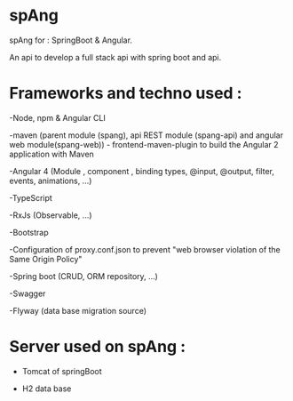# spAng
spAng for : SpringBoot & Angular.

An api to develop a full stack api with spring boot and api. 



# Frameworks and techno used :
-Node, npm & Angular CLI

-maven (parent module (spang), api REST module (spang-api) and angular web module(spang-web)) -  frontend-maven-plugin to build the Angular 2 application with Maven

-Angular 4 (Module , component , binding types, @input, @output, filter, events, animations,  ...)

-TypeScript

-RxJs (Observable, ...)

-Bootstrap 

-Configuration of proxy.conf.json to prevent "web browser violation of the Same Origin Policy"

-Spring boot (CRUD, ORM repository, ...)

-Swagger

-Flyway (data base migration source)



# Server used on spAng :
- Tomcat of springBoot

- H2 data base


